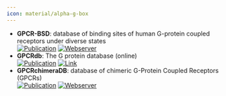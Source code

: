 ```yaml
---
icon: material/alpha-g-box
---
```


- **GPCR-BSD**: database of binding sites of human G-protein coupled receptors under diverse states  
	[![Publication](https://img.shields.io/badge/Publication-Citations:0-blue?style=for-the-badge&logo=bookstack)](https://doi.org/10.1186/s12859-024-05962-9) [![Webserver](https://img.shields.io/badge/Webserver-online-brightgreen?style=for-the-badge&logo=cachet&logoColor=65FF8F)](https://gpcrbs.bigdata.jcmsc.cn) 
- **GPCRdb**: The G protein database (online)  
	[![Publication](https://img.shields.io/badge/Publication-Citations:419-blue?style=for-the-badge&logo=bookstack)](https://doi.org/10.1093/nar/gkx1109) [![Link](https://img.shields.io/badge/Link-online-brightgreen?style=for-the-badge&logo=cachet&logoColor=65FF8F)](https://gproteindb.org/) 
- **GPCRchimeraDB**: database of chimeric G-Protein Coupled Receptors (GPCRs)  
	[![Publication](https://img.shields.io/badge/Publication-Citations:0-blue?style=for-the-badge&logo=bookstack)](https://doi.org/10.2139/ssrn.5062366) [![Webserver](https://img.shields.io/badge/Webserver-online-brightgreen?style=for-the-badge&logo=cachet&logoColor=65FF8F)](https://bio2byte.be/gpcrchimeradb/) 
